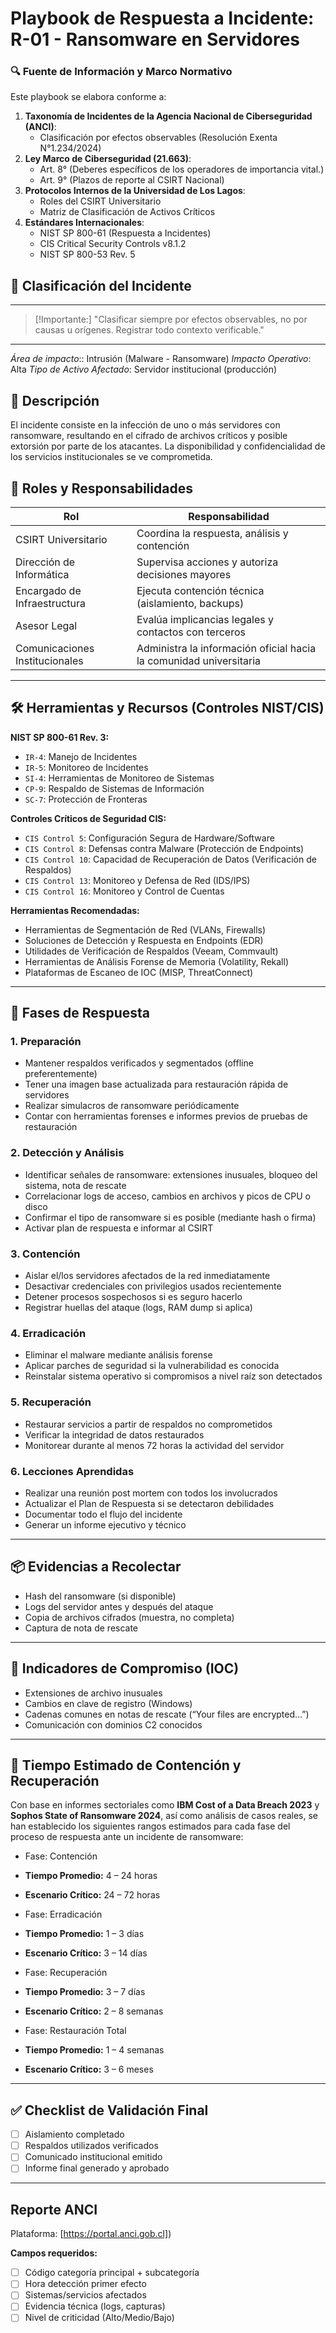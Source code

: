 # Playbook de Respuesta a Incidente: R-01 - Ransomware en Servidores

### 🔍 Fuente de Información y Marco Normativo  
Este playbook se elabora conforme a:  
1. **Taxonomía de Incidentes de la Agencia Nacional de Ciberseguridad (ANCI)**:  
   - Clasificación por efectos observables (Resolución Exenta N°1.234/2024)  
2. **Ley Marco de Ciberseguridad (21.663)**:  
   - Art. 8° (Deberes específicos de los operadores de importancia vital.)  
   - Art. 9° (Plazos de reporte al CSIRT Nacional)  
3. **Protocolos Internos de la Universidad de Los Lagos**:  
   - Roles del CSIRT Universitario
   - Matriz de Clasificación de Activos Críticos  
4. **Estándares Internacionales**:  
   - NIST SP 800-61 (Respuesta a Incidentes)  
   - CIS Critical Security Controls v8.1.2
   - NIST SP 800-53 Rev. 5

## 🛑 Clasificación del Incidente
---
> [!Importante:]
> "Clasificar siempre por efectos observables, no por causas u orígenes. Registrar todo contexto verificable."
---
   *Área de impacto*:: Intrusión (Malware - Ransomware)
   *Impacto Operativo*: Alta
   *Tipo de Activo Afectado*: Servidor institucional (producción)

## 🧩 Descripción
   El incidente consiste en la infección de uno o más servidores con ransomware, resultando en el cifrado de archivos críticos y posible extorsión por parte de los atacantes. La disponibilidad y confidencialidad de los servicios institucionales se ve comprometida.

## 👥 Roles y Responsabilidades
   | Rol                            | Responsabilidad                                                                 |
   |-------------------------------|----------------------------------------------------------------------------------|
   | CSIRT Universitario           | Coordina la respuesta, análisis y contención                                    |
   | Dirección de Informática      | Supervisa acciones y autoriza decisiones mayores                                |
   | Encargado de Infraestructura  | Ejecuta contención técnica (aislamiento, backups)                              |
   | Asesor Legal                  | Evalúa implicancias legales y contactos con terceros                           |
   | Comunicaciones Institucionales| Administra la información oficial hacia la comunidad universitaria             |

---

## 🛠️ Herramientas y Recursos (Controles NIST/CIS)

   **NIST SP 800-61 Rev. 3:**
   - `IR-4`: Manejo de Incidentes
   - `IR-5`: Monitoreo de Incidentes
   - `SI-4`: Herramientas de Monitoreo de Sistemas
   - `CP-9`: Respaldo de Sistemas de Información
   - `SC-7`: Protección de Fronteras

   **Controles Críticos de Seguridad CIS:**
   - `CIS Control 5`: Configuración Segura de Hardware/Software
   - `CIS Control 8`: Defensas contra Malware (Protección de Endpoints)
   - `CIS Control 10`: Capacidad de Recuperación de Datos (Verificación de Respaldos)
   - `CIS Control 13`: Monitoreo y Defensa de Red (IDS/IPS)
   - `CIS Control 16`: Monitoreo y Control de Cuentas

   **Herramientas Recomendadas:**
   - Herramientas de Segmentación de Red (VLANs, Firewalls)
   - Soluciones de Detección y Respuesta en Endpoints (EDR)
   - Utilidades de Verificación de Respaldos (Veeam, Commvault)
   - Herramientas de Análisis Forense de Memoria (Volatility, Rekall)
   - Plataformas de Escaneo de IOC (MISP, ThreatConnect)

---

## 🧭 Fases de Respuesta

   ### 1. Preparación
   - Mantener respaldos verificados y segmentados (offline preferentemente)
   - Tener una imagen base actualizada para restauración rápida de servidores
   - Realizar simulacros de ransomware periódicamente
   - Contar con herramientas forenses e informes previos de pruebas de restauración

   ### 2. Detección y Análisis
   - Identificar señales de ransomware: extensiones inusuales, bloqueo del sistema, nota de rescate
   - Correlacionar logs de acceso, cambios en archivos y picos de CPU o disco
   - Confirmar el tipo de ransomware si es posible (mediante hash o firma)
   - Activar plan de respuesta e informar al CSIRT

   ### 3. Contención
   - Aislar el/los servidores afectados de la red inmediatamente
   - Desactivar credenciales con privilegios usados recientemente
   - Detener procesos sospechosos si es seguro hacerlo
   - Registrar huellas del ataque (logs, RAM dump si aplica)

   ### 4. Erradicación
   - Eliminar el malware mediante análisis forense
   - Aplicar parches de seguridad si la vulnerabilidad es conocida
   - Reinstalar sistema operativo si compromisos a nivel raíz son detectados

   ### 5. Recuperación
   - Restaurar servicios a partir de respaldos no comprometidos
   - Verificar la integridad de datos restaurados
   - Monitorear durante al menos 72 horas la actividad del servidor

   ### 6. Lecciones Aprendidas
   - Realizar una reunión post mortem con todos los involucrados
   - Actualizar el Plan de Respuesta si se detectaron debilidades
   - Documentar todo el flujo del incidente
   - Generar un informe ejecutivo y técnico

---

## 📦 Evidencias a Recolectar
   - Hash del ransomware (si disponible)
   - Logs del servidor antes y después del ataque
   - Copia de archivos cifrados (muestra, no completa)
   - Captura de nota de rescate

---

## 📌 Indicadores de Compromiso (IOC)
   - Extensiones de archivo inusuales
   - Cambios en clave de registro (Windows)
   - Cadenas comunes en notas de rescate (“Your files are encrypted…”)
   - Comunicación con dominios C2 conocidos

---

## 📅 Tiempo Estimado de Contención y Recuperación
   Con base en informes sectoriales como **IBM Cost of a Data Breach 2023** y **Sophos State of Ransomware 2024**, así como análisis de casos reales, se han establecido los siguientes rangos estimados para cada fase del proceso de respuesta ante un incidente de ransomware:

   - Fase: Contención
   - **Tiempo Promedio:** 4 – 24 horas  
   - **Escenario Crítico:** 24 – 72 horas

   - Fase: Erradicación
   - **Tiempo Promedio:** 1 – 3 días  
   - **Escenario Crítico:** 3 – 14 días

   - Fase: Recuperación
   - **Tiempo Promedio:** 3 – 7 días  
   - **Escenario Crítico:** 2 – 8 semanas

   - Fase: Restauración Total
   - **Tiempo Promedio:** 1 – 4 semanas  
   - **Escenario Crítico:** 3 – 6 meses
---

## ✅ Checklist de Validación Final
   - [ ] Aislamiento completado
   - [ ] Respaldos utilizados verificados
   - [ ] Comunicado institucional emitido
   - [ ] Informe final generado y aprobado

---

   ## Reporte ANCI
   Plataforma: [https://portal.anci.gob.cl])

   **Campos requeridos:**
   - [ ] Código categoría principal + subcategoría
   - [ ] Hora detección primer efecto
   - [ ] Sistemas/servicios afectados
   - [ ] Evidencia técnica (logs, capturas)
   - [ ] Nivel de criticidad (Alto/Medio/Bajo)